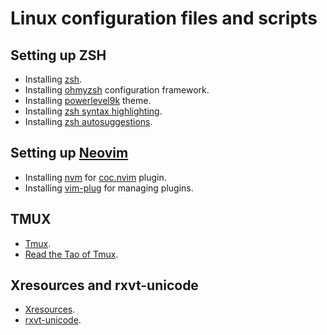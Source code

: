 # Linux configuration files and scripts

## Setting up ZSH

- Installing [zsh](https://github.com/ohmyzsh/ohmyzsh/wiki/Installing-ZSH).
- Installing [ohmyzsh](https://github.com/ohmyzsh/ohmyzsh) configuration framework.
- Installing [powerlevel9k](https://github.com/Powerlevel9k/powerlevel9k) theme.
- Installing [zsh syntax highlighting](https://github.com/zsh-users/zsh-syntax-highlighting).
- Installing [zsh autosuggestions](https://github.com/zsh-users/zsh-autosuggestions).

## Setting up [Neovim](https://github.com/neovim/neovim)
- Installing [nvm](https://github.com/nvm-sh/nvm) for [coc.nvim](https://github.com/neoclide/coc.nvim) plugin.
- Installing [vim-plug](https://github.com/junegunn/vim-plug) for managing plugins.

## TMUX

- [Tmux](https://github.com/tmux/tmux).
- [Read the Tao of Tmux](https://leanpub.com/the-tao-of-tmux/read).

## Xresources and rxvt-unicode

- [Xresources](https://wiki.archlinux.org/index.php/X_resources).
- [rxvt-unicode](https://wiki.archlinux.org/index.php/Rxvt-unicode).
